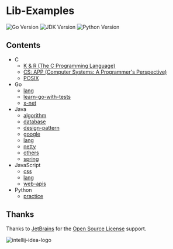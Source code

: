 # Lib-Examples

![Go Version](https://img.shields.io/badge/Go-1.21%2B-blue)
![JDK Version](https://img.shields.io/badge/JDK-21%2B-blue)
![Python Version](https://img.shields.io/badge/Python-3.12%2B-blue)

## Contents

- C
  - [K & R (The C Programming Language)](c/k-and-r)
  - [CS: APP (Computer Systems: A Programmer's Perspective)](c/csapp)
  - [POSIX](c/posix)
- Go
  - [lang](go/lang)
  - [learn-go-with-tests](go/learn-go-with-tests)
  - [x-net](go/x-net)
- Java
  - [algorithm](java/algorithm)
  - [database](java/database)
  - [design-pattern](java/design-pattern)
  - [google](java/google)
  - [lang](java/lang)
  - [netty](java/netty)
  - [others](java/others)
  - [spring](java/spring)
- JavaScript
  - [css](javascript/css)
  - [lang](javascript/lang)
  - [web-apis](javascript/web-apis)
- Python
  - [practice](python/practice)

## Thanks

Thanks to [JetBrains](https://www.jetbrains.com/?from=lib-examples) for
the [Open Source License](https://www.jetbrains.com/community/opensource/) support.

![intellij-idea-logo](intellij-idea.svg)
